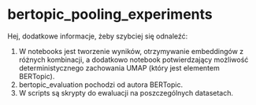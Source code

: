 # bertopic_pooling_experiments

Hej, dodatkowe informacje, żeby szybciej się odnaleźć:
1. W notebooks jest tworzenie wyników, otrzymywanie embeddingów z różnych kombinacji, a dodatkowo notebook potwierdzający możliwość deterministycznego zachowania UMAP (który jest elementem BERTopic).
2. bertopic_evaluation pochodzi od autora BERTopic.
3. W scripts są skrypty do ewaluacji na poszczególnych datasetach.

